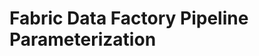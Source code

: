 # Fabric Data Factory Pipeline Parameterization
<link rel="icon" href="articles/fabric_16_color.svg" type="image/x-icon" >


